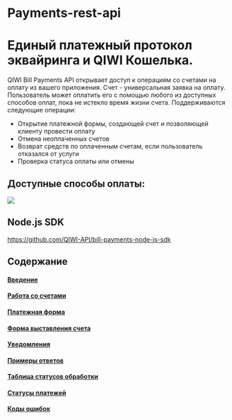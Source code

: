 # Payments-rest-api
# Единый платежный протокол эквайринга и QIWI Кошелька. 

QIWI Bill Payments API открывает доступ к операциям со счетами на оплату из вашего приложения. Счет - универсальная заявка на оплату. Пользователь может оплатить его с помощью любого из доступных способов оплат, пока не истекло время жизни счета. Поддерживаются следующие операции:

* Открытие платежной формы, создающей счет и позволяющей клиенту провести оплату
* Отмена неоплаченных счетов
* Возврат средств по оплаченным счетам, если пользователь отказался от услуги
* Проверка статуса оплаты или отмены


## Доступные способы оплаты:

<img src="https://corp.qiwi.com/dam/jcr:a1566862-7c83-4a6b-89ec-276954bd8ee7/method_main.png"/>

## Node.js SDK

https://github.com/QIWI-API/bill-payments-node-js-sdk


## Содержание
#### [Введение](https://github.com/QIWI-API/bill-payments-rest-api-docs/blob/master/payments-rest-api_ru.html.md)
#### [Работа со счетами](https://github.com/QIWI-API/bill-payments-docs/blob/master/_bill-payments-api_ru.html.md)
#### [Платежная форма](https://github.com/QIWI-API/bill-payments-rest-api-docs/blob/master/_checkout_ru.html.md)
#### [Форма выставления счета](https://github.com/QIWI-API/bill-payments-rest-api-docs/blob/master/_webform_ru.html.md)
#### [Уведомления](https://github.com/QIWI-API/bill-payments-rest-api-docs/blob/master/_notification_ru.html.md)
#### [Примеры ответов](https://github.com/QIWI-API/bill-payments-rest-api-docs/blob/master/_responses_ru.html.md)
#### [Таблица статусов обработки](https://github.com/QIWI-API/bill-payments-docs/blob/master/_results_ru.html.md)
#### [Статусы платежей](https://github.com/QIWI-API/bill-payments-docs/blob/master/_statuses_ru.html.md)
#### [Коды ошибок](https://github.com/QIWI-API/bill-payments-docs/blob/master/_errors_ru.html.md)





